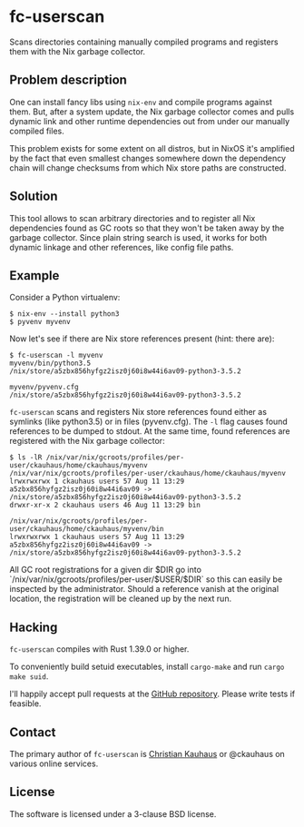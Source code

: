 # fc-userscan

Scans directories containing manually compiled programs and registers them with
the Nix garbage collector.

## Problem description

One can install fancy libs using `nix-env` and compile programs against them.
But, after a system update, the Nix garbage collector comes and pulls dynamic
link and other runtime dependencies out from under our manually compiled files.

This problem exists for some extent on all distros, but in NixOS it's amplified
by the fact that even smallest changes somewhere down the dependency chain will
change checksums from which Nix store paths are constructed.

## Solution

This tool allows to scan arbitrary directories and to register all Nix
dependencies found as GC roots so that they won't be taken away by the garbage
collector. Since plain string search is used, it works for both dynamic linkage
and other references, like config file paths.

## Example

Consider a Python virtualenv:

```ShellSession
$ nix-env --install python3
$ pyvenv myvenv
```

Now let's see if there are Nix store references present (hint: there are):

```ShellSession
$ fc-userscan -l myvenv
myvenv/bin/python3.5
/nix/store/a5zbx856hyfgz2isz0j60i8w44i6av09-python3-3.5.2

myvenv/pyvenv.cfg
/nix/store/a5zbx856hyfgz2isz0j60i8w44i6av09-python3-3.5.2
```

`fc-userscan` scans and registers Nix store references found either as symlinks
(like python3.5) or in files (pyvenv.cfg). The `-l` flag causes found references
to be dumped to stdout. At the same time, found references are registered with
the Nix garbage collector:

```ShellSession
$ ls -lR /nix/var/nix/gcroots/profiles/per-user/ckauhaus/home/ckauhaus/myvenv
/nix/var/nix/gcroots/profiles/per-user/ckauhaus/home/ckauhaus/myvenv
lrwxrwxrwx 1 ckauhaus users 57 Aug 11 13:29 a5zbx856hyfgz2isz0j60i8w44i6av09 -> /nix/store/a5zbx856hyfgz2isz0j60i8w44i6av09-python3-3.5.2
drwxr-xr-x 2 ckauhaus users 46 Aug 11 13:29 bin

/nix/var/nix/gcroots/profiles/per-user/ckauhaus/home/ckauhaus/myvenv/bin
lrwxrwxrwx 1 ckauhaus users 57 Aug 11 13:29 a5zbx856hyfgz2isz0j60i8w44i6av09 -> /nix/store/a5zbx856hyfgz2isz0j60i8w44i6av09-python3-3.5.2
```

All GC root registrations for a given dir $DIR go into
`/nix/var/nix/gcroots/profiles/per-user/$USER/$DIR` so this can easily be
inspected by the administrator. Should a reference vanish at the original
location, the registration will be cleaned up by the next run.

## Hacking

`fc-userscan` compiles with Rust 1.39.0 or higher.

To conveniently build setuid executables, install `cargo-make` and run `cargo
make suid`.

I'll happily accept pull requests at the [GitHub
repository](https://github.com/flyingcircusio/userscan).
Please write tests if feasible.

## Contact

The primary author of `fc-userscan` is [Christian
Kauhaus](mailto:kc@flyingcircus.io) or @ckauhaus on various online services.

## License

The software is licensed under a 3-clause BSD license.
